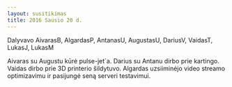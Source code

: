 ```yaml
---
layout: susitikimas
title: 2016 Sausio 20 d.
---
```

Dalyvavo AivarasB, AlgardasP, AntanasU, AugustasU, DariusV, VaidasT, LukasJ, LukasM


Aivaras su Augustu kūrė pulse-jet`a.
Darius su Antanu dirbo prie kartingo.
Vaidas dirbo prie 3D printerio šildytuvo.
Algardas uzsiiminėjo video streamo optimizavimu ir pasijungė seną serveri testavimui.

